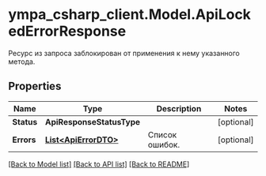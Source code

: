 # ympa_csharp_client.Model.ApiLockedErrorResponse
Ресурс из запроса заблокирован от применения к нему указанного метода.

## Properties

Name | Type | Description | Notes
------------ | ------------- | ------------- | -------------
**Status** | **ApiResponseStatusType** |  | [optional] 
**Errors** | [**List&lt;ApiErrorDTO&gt;**](ApiErrorDTO.md) | Список ошибок. | [optional] 

[[Back to Model list]](../README.md#documentation-for-models) [[Back to API list]](../README.md#documentation-for-api-endpoints) [[Back to README]](../README.md)

